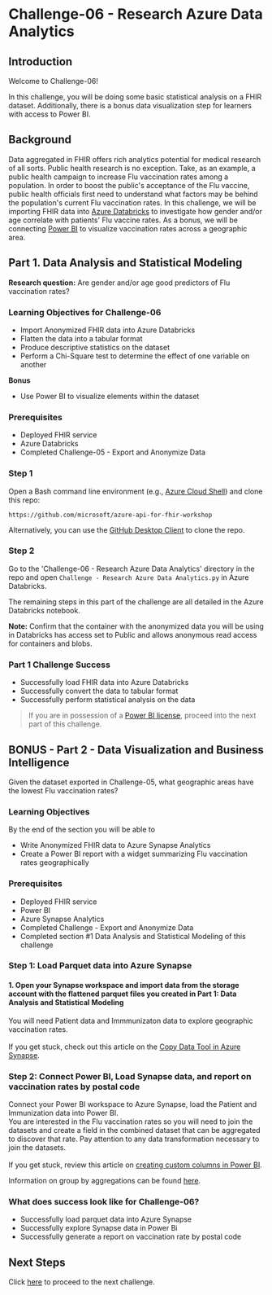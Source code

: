 # Challenge-06  - Research Azure Data Analytics

## Introduction
Welcome to Challenge-06!

In this challenge, you will be doing some basic statistical analysis on a FHIR dataset. Additionally, there is a bonus data visualization step for learners with access to Power BI.

## Background
Data aggregated in FHIR offers rich analytics potential for medical research of all sorts. Public health research is no exception. Take, as an example, a public health campaign to increase Flu vaccination rates among a population. In order to boost the public's acceptance of the Flu vaccine, public health officials first need to understand what factors may be behind the population's current Flu vaccination rates. In this challenge, we will be importing FHIR data into [Azure Databricks](https://docs.microsoft.com/en-us/azure/databricks/scenarios/what-is-azure-databricks) to investigate how gender and/or age correlate with patients' Flu vaccine rates. As a bonus, we will be connecting [Power BI](https://docs.microsoft.com/en-us/power-bi/) to visualize vaccination rates across a geographic area.

## Part 1. Data Analysis and Statistical Modeling
**Research question:** Are gender and/or age good predictors of Flu vaccination rates?

### Learning Objectives for Challenge-06
* Import Anonymized FHIR data into Azure Databricks
* Flatten the data into a tabular format
* Produce descriptive statistics on the dataset
* Perform a Chi-Square test to determine the effect of one variable on another

**Bonus**
* Use Power BI to visualize elements within the dataset

### Prerequisites 
* Deployed FHIR service
* Azure Databricks
* Completed Challenge-05 - Export and Anonymize Data

### Step 1
Open a Bash command line environment (e.g., [Azure Cloud Shell](https://docs.microsoft.com/en-us/azure/cloud-shell/overview)) and clone this repo: 

	https://github.com/microsoft/azure-api-for-fhir-workshop

Alternatively, you can use the [GitHub Desktop Client](https://desktop.github.com/) to clone the repo.

### Step 2
Go to the 'Challenge-06 - Research Azure Data Analytics' directory in the repo and open `Challenge - Research Azure Data Analytics.py` in Azure Databricks.

	
The remaining steps in this part of the challenge are all detailed in the Azure Databricks notebook.

__Note:__ Confirm that the container with the anonymized data you will be using in Databricks has access set to Public and allows anonymous read access for containers and blobs.

### Part 1 Challenge Success
+ Successfully load FHIR data into Azure Databricks
+ Successfully convert the data to tabular format
+ Successfully perform statistical analysis on the data 

> If you are in possession of a [Power BI license](https://docs.microsoft.com/en-us/power-bi/fundamentals/service-features-license-type), proceed into the next part of this challenge.

## BONUS - Part 2 - Data Visualization and Business Intelligence

Given the dataset exported in Challenge-05, what geographic areas have the lowest Flu vaccination rates? 

### Learning Objectives
By the end of the section you will be able to 
* Write Anonymized FHIR data to Azure Synapse Analytics
* Create a Power BI report with a widget summarizing Flu vaccination rates geographically

### Prerequisites 
* Deployed FHIR service
* Power BI
* Azure Synapse Analytics
* Completed Challenge - Export and Anonymize Data
* Completed section #1 Data Analysis and Statistical Modeling of this challenge

### Step 1: Load Parquet data into Azure Synapse

#### 1. Open your Synapse workspace and import data from the storage account with the flattened parquet files you created in Part 1: Data Analysis and Statistical Modeling  <br />
You will need Patient data and Immmunizaton data to explore geographic vaccination rates. <br />
<br />
If you get stuck, check out this article on the [Copy Data Tool in Azure Synapse](https://docs.microsoft.com/en-us/azure/data-factory/copy-data-tool?tabs=data-factory). <br />


### Step 2: Connect Power BI, Load Synapse data, and report on vaccination rates by postal code <br />
Connect your Power BI workspace to Azure Synapse, load the Patient and Immunization data into Power BI.<br />
You are interested in the Flu vaccination rates so you will need to join the datasets and create a field in the combined dataset that can be aggregated to discover that rate. Pay attention to any data transformation necessary to join the datasets. <br/>
<br/>
If you get stuck, review this article on [creating custom columns in Power BI](https://docs.microsoft.com/en-us/power-bi/create-reports/desktop-add-custom-column#:~:text=Use%20Power%20Query%20Editor%20to%20add%20a%20custom%20column,-To%20start%20creating&text=From%20the%20Home%20tab%20on,The%20Custom%20Column%20window%20appears.). <br />

Information on group by aggregations can be found [here](https://docs.microsoft.com/en-us/power-query/group-by#:~:text=Select%20Group%20by%20on%20the,the%20column%20used%20is%20Units).<br />


### What does success look like for Challenge-06?
+ Successfully load parquet data into Azure Synapse
+ Successfully explore Synapse data in Power Bi
+ Successfully generate a report on vaccination rate by postal code

## Next Steps

Click [here](<../Challenge-07 - FHIR service consent capabilities/ReadMe.md>) to proceed to the next challenge.
